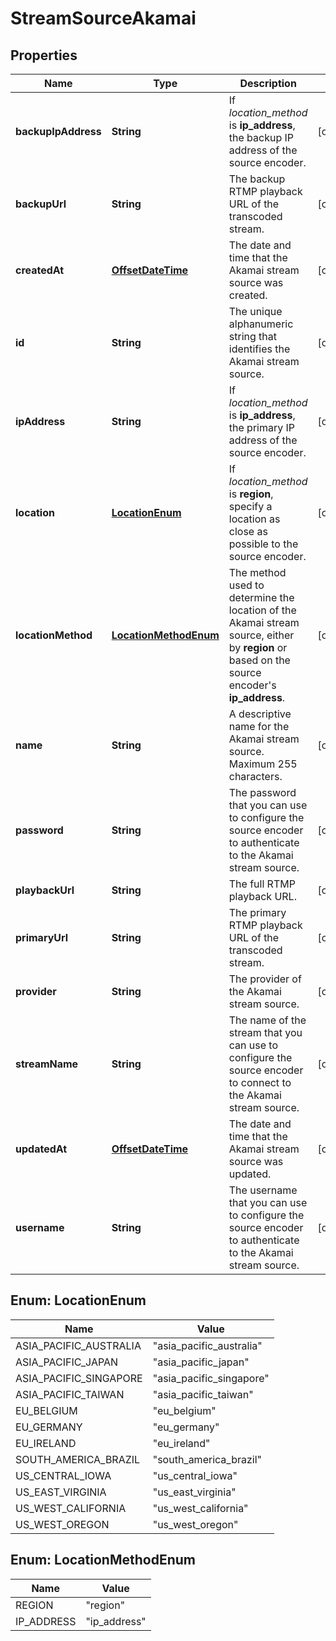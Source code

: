 
# StreamSourceAkamai

## Properties
Name | Type | Description | Notes
------------ | ------------- | ------------- | -------------
**backupIpAddress** | **String** | If *location_method* is **ip_address**, the backup IP address of the source encoder. |  [optional]
**backupUrl** | **String** | The backup RTMP playback URL of the transcoded stream. |  [optional]
**createdAt** | [**OffsetDateTime**](OffsetDateTime.md) | The date and time that the Akamai stream source was created. |  [optional]
**id** | **String** | The unique alphanumeric string that identifies the Akamai stream source. |  [optional]
**ipAddress** | **String** | If *location_method* is **ip_address**, the primary IP address of the source encoder. |  [optional]
**location** | [**LocationEnum**](#LocationEnum) | If *location_method* is **region**, specify a location as close as possible to the source encoder. |  [optional]
**locationMethod** | [**LocationMethodEnum**](#LocationMethodEnum) | The method used to determine the location of the Akamai stream source, either by **region** or based on the source encoder&#39;s **ip_address**. |  [optional]
**name** | **String** | A descriptive name for the Akamai stream source. Maximum 255 characters. |  [optional]
**password** | **String** | The password that you can use to configure the source encoder to authenticate to the Akamai stream source. |  [optional]
**playbackUrl** | **String** | The full RTMP playback URL. |  [optional]
**primaryUrl** | **String** | The primary RTMP playback URL of the transcoded stream. |  [optional]
**provider** | **String** | The provider of the Akamai stream source. |  [optional]
**streamName** | **String** | The name of the stream that you can use to configure the source encoder to connect to the Akamai stream source. |  [optional]
**updatedAt** | [**OffsetDateTime**](OffsetDateTime.md) | The date and time that the Akamai stream source was updated. |  [optional]
**username** | **String** | The username that you can use to configure the source encoder to authenticate to the Akamai stream source. |  [optional]


<a name="LocationEnum"></a>
## Enum: LocationEnum
Name | Value
---- | -----
ASIA_PACIFIC_AUSTRALIA | &quot;asia_pacific_australia&quot;
ASIA_PACIFIC_JAPAN | &quot;asia_pacific_japan&quot;
ASIA_PACIFIC_SINGAPORE | &quot;asia_pacific_singapore&quot;
ASIA_PACIFIC_TAIWAN | &quot;asia_pacific_taiwan&quot;
EU_BELGIUM | &quot;eu_belgium&quot;
EU_GERMANY | &quot;eu_germany&quot;
EU_IRELAND | &quot;eu_ireland&quot;
SOUTH_AMERICA_BRAZIL | &quot;south_america_brazil&quot;
US_CENTRAL_IOWA | &quot;us_central_iowa&quot;
US_EAST_VIRGINIA | &quot;us_east_virginia&quot;
US_WEST_CALIFORNIA | &quot;us_west_california&quot;
US_WEST_OREGON | &quot;us_west_oregon&quot;


<a name="LocationMethodEnum"></a>
## Enum: LocationMethodEnum
Name | Value
---- | -----
REGION | &quot;region&quot;
IP_ADDRESS | &quot;ip_address&quot;




